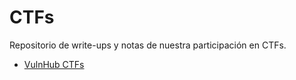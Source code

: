 # CTFs

Repositorio de write-ups y notas de nuestra participación en CTFs.

* [VulnHub CTFs](2019-vulnhub/)
